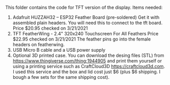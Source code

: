 This folder contains the code for TFT version of the display.
Items needed:
  1) Adafruit HUZZAH32 – ESP32 Feather Board (pre-soldered)  Get it with assembled plain headers.  You will need this to connect to the tft board.  Price $20.95 checked on 3/21/2021
  2) TFT FeatherWing - 2.4" 320x240 Touchscreen For All Feathers  Price $22.95 checked on 3/21/2021  The feather pins go into the female headers on featherwing.  
  3) USB Micro B cable and a USB power supply
  4) Optional 3D printed case.  You can download the desing files (STL) from https://www.thingiverse.com/thing:1944905 and print them yourself or using a printing service such as CraftCloud3D https://craftcloud3d.com.  I used this service and the box and lid cost just $6 (plus $6 shipping.  I bough a few sets for the same shipping cost).
